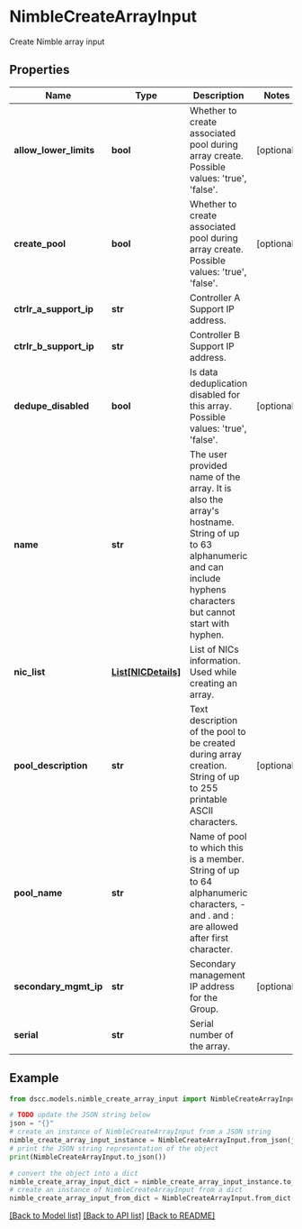 # NimbleCreateArrayInput

Create Nimble array input

## Properties

Name | Type | Description | Notes
------------ | ------------- | ------------- | -------------
**allow_lower_limits** | **bool** | Whether to create associated pool during array create. Possible values: &#39;true&#39;, &#39;false&#39;. | [optional] 
**create_pool** | **bool** | Whether to create associated pool during array create. Possible values: &#39;true&#39;, &#39;false&#39;. | [optional] 
**ctrlr_a_support_ip** | **str** | Controller A Support IP address. | 
**ctrlr_b_support_ip** | **str** | Controller B Support IP address. | 
**dedupe_disabled** | **bool** | Is data deduplication disabled for this array. Possible values: &#39;true&#39;, &#39;false&#39;. | [optional] 
**name** | **str** | The user provided name of the array. It is also the array&#39;s hostname. String of up to 63 alphanumeric and can include hyphens characters but cannot start with hyphen. | 
**nic_list** | [**List[NICDetails]**](NICDetails.md) | List of NICs information. Used while creating an array. | 
**pool_description** | **str** | Text description of the pool to be created during array creation. String of up to 255 printable ASCII characters. | [optional] 
**pool_name** | **str** | Name of pool to which this is a member. String of up to 64 alphanumeric characters, - and . and : are allowed after first character. | 
**secondary_mgmt_ip** | **str** | Secondary management IP address for the Group. | [optional] 
**serial** | **str** | Serial number of the array. | 

## Example

```python
from dscc.models.nimble_create_array_input import NimbleCreateArrayInput

# TODO update the JSON string below
json = "{}"
# create an instance of NimbleCreateArrayInput from a JSON string
nimble_create_array_input_instance = NimbleCreateArrayInput.from_json(json)
# print the JSON string representation of the object
print(NimbleCreateArrayInput.to_json())

# convert the object into a dict
nimble_create_array_input_dict = nimble_create_array_input_instance.to_dict()
# create an instance of NimbleCreateArrayInput from a dict
nimble_create_array_input_from_dict = NimbleCreateArrayInput.from_dict(nimble_create_array_input_dict)
```
[[Back to Model list]](../README.md#documentation-for-models) [[Back to API list]](../README.md#documentation-for-api-endpoints) [[Back to README]](../README.md)


